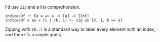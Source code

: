 I'd use `zip` and a list comprehension.

    indicesOf :: Eq a => a -> [a] -> [Int]
    indicesOf a as = [i | (b, i) <- zip as [0..], b == a]

Zipping with `[0..]` is a standard way to label every element with an index, and then it's a simple query.
